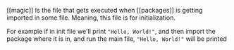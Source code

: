 [[magic]] Is the file that gets executed when [[packages]] is getting imported in some file.
Meaning, this file is for initialization.

For example if in init file we'll print `"Hello, World!"`, and then import the package where it is in, and run the main file, `"Hello, World!"` will be printed
